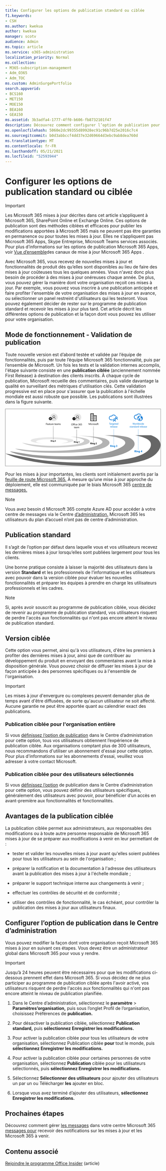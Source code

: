 ```yaml
---
title: Configurer les options de publication standard ou ciblée
f1.keywords:
- CSH
ms.author: kwekua
author: kwekua
manager: scotv
audience: Admin
ms.topic: article
ms.service: o365-administration
localization_priority: Normal
ms.collection:
- M365-subscription-management
- Adm_O365
- Adm_TOC
ms.custom: AdminSurgePortfolio
search.appverid:
- BCS160
- MET150
- MOE150
- BEA160
- GEA150
ms.assetid: 3b3adfa4-1777-4ff0-b606-fb8732101f47
description: Découvrez comment configurer l’option de publication pour les nouvelles mises à jour de produits et de fonctionnalités dans Microsoft 365 d’administration.
ms.openlocfilehash: 5060e2dc99355d89928ec91c96b7d25e2016c7c4
ms.sourcegitcommit: b0d3abbccf4dd37e32d69664d3ebc9ab8dea760d
ms.translationtype: MT
ms.contentlocale: fr-FR
ms.lasthandoff: 05/21/2021
ms.locfileid: "52593944"
---
```

# <a name="set-up-the-standard-or-targeted-release-options"></a>Configurer les options de publication standard ou ciblée

> [!IMPORTANT]
> Les Microsoft 365 mises à jour décrites dans cet article s’appliquent à Microsoft 365, SharePoint Online et Exchange Online. Ces options de publication sont des méthodes ciblées et efficaces pour publier les modifications apportées à Microsoft 365 mais ne peuvent pas être garanties en permanence ou pour toutes les mises à jour. Elles ne s’appliquent pas Microsoft 365 Apps, Skype Entreprise, Microsoft Teams services associés. Pour plus d’informations sur les options de publication Microsoft 365 Apps, voir [Vue d’ensemble](/deployoffice/overview-update-channels)des canaux de mise à jour Microsoft 365 Apps .

Avec Microsoft 365, vous recevez de nouvelles mises à jour et fonctionnalités de produit dès qu’elles sont disponibles au lieu de faire des mises à jour coûteuses tous les quelques années. Vous n'avez donc plus besoin de procéder à des mises à jour onéreuses chaque année. De plus, vous pouvez gérer la manière dont votre organisation reçoit ces mises à jour. Par exemple, vous pouvez vous inscrire à une publication anticipée et faire profiter l'ensemble de votre organisation des mises à jour en avance, ou sélectionner un panel restreint d'utilisateurs qui les testeront. Vous pouvez également décider de rester sur le programme de publication standard et recevoir les mises à jour plus tard. Cet article décrit les différentes options de publication et la façon dont vous pouvez les utiliser pour votre organisation.

## <a name="how-it-works---release-validation"></a>Mode de fonctionnement - Validation de publication

Toute nouvelle version est d’abord testée et validée par l’équipe de fonctionnalités, puis par toute l’équipe Microsoft 365 fonctionnalité, puis par l’ensemble de Microsoft. Un fois les tests et la validation internes accomplis, l'étape suivante consiste en une **publication ciblée** (anciennement nommée First Release) à destination des clients inscrits. À chaque cycle de publication, Microsoft recueille des commentaires, puis valide davantage la qualité en surveillant des métriques d'utilisation clés. Cette validation progressive est en place pour s'assurer que la publication à l'échelle mondiale est aussi robuste que possible. Les publications sont illustrées dans la figure suivante. 
  
![Libérer des anneaux de validation pour Microsoft 365](../../media/73611ed3-2d8c-4e7b-8074-9f03b239f9ed.png)
  
Pour les mises à jour importantes, les clients sont initialement avertis par la [feuille de route Microsoft 365.](https://products.office.com/business/office-365-roadmap) À mesure qu’une mise à jour approche du déploiement, elle est communiquée par le biais Microsoft 365 [centre de messages.](https://admin.microsoft.com/Adminportal/Home?source=applauncher#/MessageCenter)

> [!NOTE]
> Vous avez besoin d Microsoft 365 compte Azure AD pour accéder à votre centre de messages via le Centre [d’administration.](/office365/admin/admin-overview/about-the-admin-center) Microsoft 365 les utilisateurs du plan d’accueil n’ont pas de centre d’administration.


## <a name="standard-release"></a>Publication standard

Il s’agit de l’option par défaut dans laquelle vous et vos utilisateurs recevez les dernières mises à jour lorsqu’elles sont publiées largement pour tous les clients.
  
Une bonne pratique consiste à laisser la majorité des utilisateurs  dans la version **Standard** et les professionnels de l’informatique et les utilisateurs avec pouvoir dans la version ciblée pour évaluer les nouvelles fonctionnalités et préparer les équipes à prendre en charge les utilisateurs professionnels et les cadres. 
  
> [!NOTE]
> Si, après avoir souscrit au programme de publication ciblée, vous décidez de revenir au programme de publication standard, vos utilisateurs risquent de perdre l'accès aux fonctionnalités qui n'ont pas encore atteint le niveau de publication standard. 
  
## <a name="targeted-release"></a>Version ciblée

Cette option vous permet, ainsi qu'à vos utilisateurs, d'être les premiers à profiter des dernières mises à jour, ainsi que de contribuer au développement du produit en envoyant des commentaires avant la mise à disposition générale. Vous pouvez choisir de diffuser les mises à jour de façon anticipée à des personnes spécifiques ou à l'ensemble de l'organisation.
  
> [!IMPORTANT]
> Les mises à jour d'envergure ou complexes peuvent demander plus de temps avant d'être diffusées, de sorte qu'aucun utilisateur ne soit affecté. Aucune garantie ne peut être apportée quant au calendrier exact des publications. 
  
### <a name="targeted-release-for-entire-organization"></a>Publication ciblée pour l'organisation entière

Si vous [définissez l’option de publication](#set-up-the-release-option-in-the-admin-center) dans le Centre d’administration pour cette option, tous vos utilisateurs obtiennent l’expérience de publication ciblée. Aux organisations comptant plus de 300 utilisateurs, nous recommandons d'utiliser un abonnement d'essai pour cette option. Pour plus d'informations sur les abonnements d'essai, veuillez vous adresser à votre contact Microsoft. 
  
### <a name="targeted-release-for-selected-users"></a>Publication ciblée pour des utilisateurs sélectionnés

Si vous [définissez l’option](#set-up-the-release-option-in-the-admin-center) de publication dans le Centre d’administration pour cette option, vous pouvez définir des utilisateurs spécifiques, généralement des utilisateurs avec pouvoir, pour bénéficier d’un accès en avant-première aux fonctionnalités et fonctionnalités. 
  
## <a name="benefits-of-targeted-release"></a>Avantages de la publication ciblée

La publication ciblée permet aux administrateurs, aux responsables des modifications ou à toute autre personne responsable de Microsoft 365 mises à jour de se préparer aux modifications à venir en leur permettant de :
  
- tester et valider les nouvelles mises à jour avant qu'elles soient publiées pour tous les utilisateurs au sein de l'organisation ;
    
- préparer la notification et la documentation à l'adresse des utilisateurs avant la publication des mises à jour à l'échelle mondiale ;
    
- préparer le support technique interne aux changements à venir ;
    
- effectuer les contrôles de sécurité et de conformité ;
    
- utiliser des contrôles de fonctionnalité, le cas échéant, pour contrôler la publication des mises à jour aux utilisateurs finaux.
    
## <a name="set-up-the-release-option-in-the-admin-center"></a>Configurer l’option de publication dans le Centre d’administration

Vous pouvez modifier la façon dont votre organisation reçoit Microsoft 365 mises à jour en suivant ces étapes. Vous devez être un administrateur global dans Microsoft 365 pour vous y rendre.
  
> [!IMPORTANT]
> Jusqu’à 24 heures peuvent être nécessaires pour que les modifications ci-dessous prennent effet dans Microsoft 365. Si vous décidez de ne plus participer au programme de publication ciblée après l'avoir activé, vos utilisateurs risquent de perdre l'accès aux fonctionnalités qui n'ont pas encore atteint le niveau de publication planifiée. 
  
1. Dans le Centre d’administration, sélectionnez le **paramètre**  >  **Paramètres’organisation,** puis sous l’onglet Profil de  l’organisation, choisissez Préférences de **publication.**

5. Pour désactiver la publication ciblée, sélectionnez **Publication standard,** puis **sélectionnez Enregistrer les modifications.** 
    
6. Pour activer la publication ciblée pour tous les utilisateurs de votre organisation, sélectionnez Publication ciblée **pour** tout le monde, puis **sélectionnez Enregistrer les modifications.** 
    
7. Pour activer la publication ciblée pour certaines personnes de votre organisation, sélectionnez **Publication** ciblée pour les utilisateurs sélectionnés, puis **sélectionnez Enregistrer les modifications.** 
    
8. Sélectionnez **Sélectionner des utilisateurs** pour ajouter des utilisateurs un par un ou Télécharger **les** ajouter en bloc.
    
9. Lorsque vous avez terminé d’ajouter des utilisateurs, **sélectionnez Enregistrer les modifications.**
  
## <a name="next-steps"></a>Prochaines étapes

Découvrez comment gérer [les messages](/office365/admin/manage/message-center) dans votre centre Microsoft 365 [messages pour](https://admin.microsoft.com/Adminportal/Home?source=applauncher#/MessageCenter) recevoir des notifications sur les mises à jour et les Microsoft 365 à venir.

## <a name="related-content"></a>Contenu associé

[Rejoindre le programme Office Insider](https://insider.office.com/join/windows) (article)
